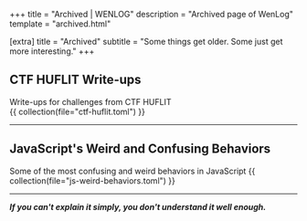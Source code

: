 +++
title = "Archived | WENLOG"
description = "Archived page of WenLog"
template = "archived.html"

[extra]
title = "Archived"
subtitle = "Some things get older. Some just get more interesting."
+++

## CTF HUFLIT Write-ups
Write-ups for challenges from CTF HUFLIT  
{{ collection(file="ctf-huflit.toml") }}

---

## JavaScript's Weird and Confusing Behaviors
Some of the most confusing and weird behaviors in JavaScript
{{ collection(file="js-weird-behaviors.toml") }}

---

***If you can't explain it simply, you don't understand it well enough.***